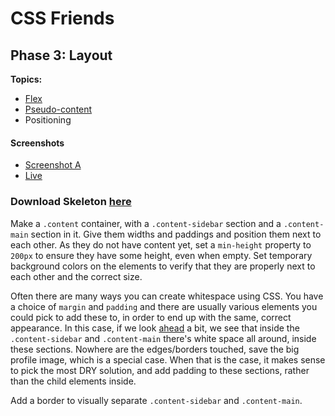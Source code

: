 # CSS Friends

## Phase 3: Layout

**Topics:**

- [Flex][flex]
- [Pseudo-content][pseudo-content]
- Positioning

#### Screenshots

- [Screenshot A][ss-03-a]
- [Live][live-03]

### Download Skeleton [here](https://assets.aaonline.io/fullstack/html-css/projects/micro-projects/css-friends/css-friends-03/skeleton.zip)

Make a `.content` container, with a `.content-sidebar` section and a
`.content-main` section in it. Give them widths and paddings and position them
next to each other. As they do not have content yet, set a `min-height` property
to `200px` to ensure they have some height, even when empty. Set temporary
background colors on the elements to verify that they are properly next to each
other and the correct size.

Often there are many ways you can create whitespace using CSS. You have a choice
of `margin` and `padding` and there are usually various elements you could pick
to add these to, in order to end up with the same, correct appearance. In this
case, if we look [ahead][live-10] a bit, we see that inside the
`.content-sidebar` and `.content-main` there's white space all around, inside
these sections. Nowhere are the edges/borders touched, save the big profile
image, which is a special case. When that is the case, it makes sense to pick
the most DRY solution, and add padding to these sections, rather than the child
elements inside.

Add a border to visually separate `.content-sidebar` and `.content-main`.

[flex]: https://css-tricks.com/snippets/css/a-guide-to-flexbox/
[ss-03-a]:
  https://assets.aaonline.io/fullstack/html-css/micro-projects/css-friends/docs/screenshots/03-layout-a.png
[live-03]: http://appacademy.github.io/css-friends/solution/03-layout.html
[live-10]: http://appacademy.github.io/css-friends/solution/10-posts.html
[pseudo-content]: http://css-tricks.com/pseudo-class-selectors/
